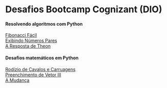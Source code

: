 <h1>Desafios Bootcamp Cognizant (DIO)</h1>

 <div>
    <h4>Resolvendo algoritmos com Python</h4>
    <a href="">Fibonacci Fácil</a><br/>
    <a href="">Exibindo Números Pares</a><br/>
    <a href="">A Resposta de Theon</a><br/>
  </div>
  <div>
    <h4>Desafios matemáticos em Python</h4>
    <a href="">Rodízio de Cavalos e Carruagens</a><br/>
    <a href="">Preenchimento de Vetor III</a><br/>
    <a href="">A Mudança</a><br/>
  </div>
 
  




